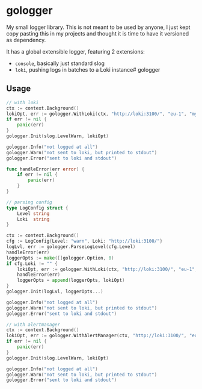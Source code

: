 # gologger

My small logger library. This is not meant to be used by anyone, I just kept copy pasting this in my projects and thought it is time to have it versioned as dependency. 

It has a global extensible logger, featuring 2 extensions:

- `console`, basically just standard slog
- `loki`, pushing logs in batches to a Loki instance# gologger


## Usage

```go
// with loki
ctx := context.Background()
lokiOpt, err := gologger.WithLoki(ctx, "http://loki:3100/", "eu-1", "my-service", gologger.WithLevels([]slog.Level{slog.LevelError}))
if err != nil {
    panic(err)
}
gologger.Init(slog.LevelWarn, lokiOpt)

gologger.Info("not logged at all")
gologger.Warn("not sent to loki, but printed to stdout")
gologger.Error("sent to loki and stdout")
```

```go
func handleError(err error) {
    if err != nil {
        panic(err)
    }
}

// parsing config
type LogConfig struct {
	Level string
	Loki  string
}

ctx := context.Background()
cfg := LogConfig{Level: "warn", Loki: "http://loki:3100/"}
logLvl, err := gologger.ParseLogLevel(cfg.Level)
handleError(err)
loggerOpts := make([]gologger.Option, 0)
if cfg.Loki != "" {
	lokiOpt, err := gologger.WithLoki(ctx, "http://loki:3100/", "eu-1", "my-service", gologger.WithLevels([]slog.Level{slog.LevelError}))
	handleError(err)
	loggerOpts = append(loggerOpts, lokiOpt)
}
gologger.Init(logLvl, loggerOpts...)

gologger.Info("not logged at all")
gologger.Warn("not sent to loki, but printed to stdout")
gologger.Error("sent to loki and stdout")
```

```go
// with alertmanager
ctx := context.Background()
lokiOpt, err := gologger.WithAlertManager(ctx, "http://loki:3100/", "eu-1", "my-service", gologger.WithLevels([]slog.Level{slog.LevelError}))
if err != nil {
    panic(err)
}
gologger.Init(slog.LevelWarn, lokiOpt)

gologger.Info("not logged at all")
gologger.Warn("not sent to loki, but printed to stdout")
gologger.Error("sent to loki and stdout")
```